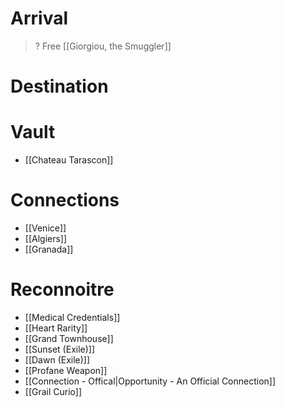 > 


# Arrival
> ?
Free [[Giorgiou, the Smuggler]]
# Destination
> 
# Vault
- [[Chateau Tarascon]]
# Connections
- [[Venice]]
- [[Algiers]]
- [[Granada]]
# Reconnoitre
- [[Medical Credentials]]
- [[Heart Rarity]]
- [[Grand Townhouse]]
- [[Sunset (Exile)]]
- [[Dawn (Exile)]]
- [[Profane Weapon]]
- [[Connection - Offical|Opportunity - An Official Connection]]
- [[Grail Curio]]